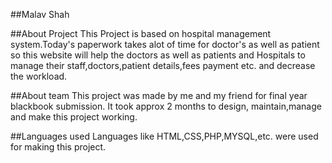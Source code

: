 ##Malav Shah 

##About Project 
This Project is based on hospital management system.Today's paperwork takes alot of time for doctor's as well as patient so this website will help the doctors as well as patients and Hospitals to manage their staff,doctors,patient details,fees payment etc. and decrease the workload. 

##About team
This project was made by me and my friend for final year blackbook submission. It took approx 2 months to design, maintain,manage and make this project working.

##Languages used
Languages like HTML,CSS,PHP,MYSQL,etc. were used for making this project.

